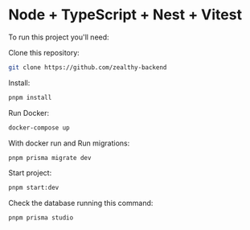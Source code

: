 # Node + TypeScript + Nest + Vitest

To run this project you'll need:

Clone this repository:
```sh
git clone https://github.com/zealthy-backend
```

Install:
```sh
pnpm install
```

Run Docker:
```sh
docker-compose up
```

With docker run and Run migrations:
```sh
pnpm prisma migrate dev
```

Start project:
```sh
pnpm start:dev
```

Check the database running this command:
```sh
pnpm prisma studio
```

